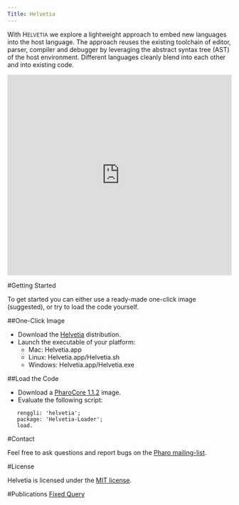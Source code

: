 ```yaml
---
Title: Helvetia
---
```


With H<small>ELVETIA</small> we explore a lightweight approach to embed new languages into the host language. The approach reuses the existing toolchain of editor, parser, compiler and debugger by leveraging the abstract syntax tree (AST) of the host environment. Different languages cleanly blend into each other and into existing code.

<div style="width: 100%" id="\__ss_4612058"><iframe src="http://www.slideshare.net/slideshow/embed_code/4612058" width="100%" height="450" frameborder="0" marginwidth="0" marginheight="0" scrolling="no"></iframe></div>

#Getting Started

To get started you can either use a ready-made one-click image (suggested), or try to load the code yourself.

##One-Click Image

-  Download the [Helvetia](http://source.lukas-renggli.ch/built/oneclick/Helvetia-OneClick.zip) distribution.
-  Launch the executable of your platform:
	-  Mac: Helvetia.app
	-  Linux: Helvetia.app/Helvetia.sh
	-  Windows: Helvetia.app/Helvetia.exe


##Load the Code

-  Download a [PharoCore 1.1.2](https://gforge.inria.fr/frs/download.php/27526/PharoCore-1.1.2.zip) image.
-  Evaluate the following script:
```Gofer new
   renggli: 'helvetia';
   package: 'Helvetia-Loader';
   load.
```

#Contact

Feel free to ask questions and report bugs on the [Pharo mailing-list](http://lists.gforge.inria.fr/mailman/listinfo/pharo-project).

#License

Helvetia is licensed under the [MIT license](http://en.wikipedia.org/wiki/MIT_License).

#Publications
[Fixed Query](%assets_url%/scgbib/?query=*)
